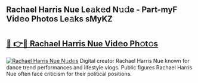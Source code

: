 ## Rachael Harris Nue Le𝚊k𝚎d N𝚞𝚍e - Part-myF Vid𝚎o Photos Le𝚊ks sMyKZ

# <h2><a href="http://fb03czo.evod.top/?m=Rachael+Harris+Nue">🔗 👉🔴 Rachael Harris Nue Vid𝚎o Ph𝚘t𝚘s</a></h2>

[![Rachael Harris Nue N𝚞d𝚎s](https://i.imgur.com/8V9OHl7.gif)](http://fb03czo.evod.top/?m=Rachael+Harris+Nue)
Digital creator Rachael Harris Nue known for dance trend performances and lifestyle vlogs. Public figures Rachael Harris Nue often face criticism for their political positions. 
